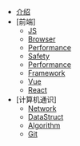 * [介绍](README.md)
* [前端]
   * [JS](JS/JS-ch.md)
   * [Browser](Browser/browser-ch.md)
   * [Performance](Performance/performance-ch.md)
   * [Safety](Safety/safety-cn.md)
   * [Performance](Performance/performance-ch.md)
   * [Framework](Framework/framework-zh.md)
   * [Vue](Framework/vue-zh.md)
   * [React](Framework/react-zh.md)
* [计算机通识]
   * [Network](Network/Network-zh.md)
   * [DataStruct](DataStruct/dataStruct-zh.md)
   * [Algorithm](Algorithm/algorithm-ch.md)
   * [Git](Git/git-zh.md)
